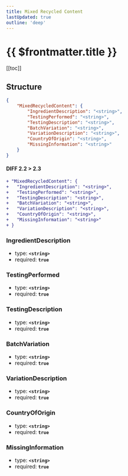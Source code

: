 ```yaml
---
title: Mixed Recycled Content
lastUpdated: true
outline: 'deep'
---
```


# {{ $frontmatter.title }}

[[toc]]

## Structure

```json
{
	"MixedRecycledContent": {
		"IngredientDescription": "<string>",
		"TestingPerformed": "<string>",
		"TestingDescription": "<string>",
		"BatchVariation": "<string>",
		"VariationDescription": "<string>",
		"CountryOfOrigin": "<string>",
		"MissingInformation": "<string>"
	}
}
```

#### DIFF 2.2 > 2.3

```diff
+ "MixedRecycledContent": {
+   "IngredientDescription": "<string>",
+   "TestingPerformed": "<string>",
+   "TestingDescription": "<string>",
+   "BatchVariation": "<string>",
+   "VariationDescription": "<string>",
+   "CountryOfOrigin": "<string>",
+   "MissingInformation": "<string>"
+ }
```

### IngredientDescription

- type: **`<string>`**
- required: **`true`**

### TestingPerformed

- type: **`<string>`**
- required: **`true`**

### TestingDescription

- type: **`<string>`**
- required: **`true`**

### BatchVariation

- type: **`<string>`**
- required: **`true`**

### VariationDescription

- type: **`<string>`**
- required: **`true`**

### CountryOfOrigin

- type: **`<string>`**
- required: **`true`**

### MissingInformation

- type: **`<string>`**
- required: **`true`**

